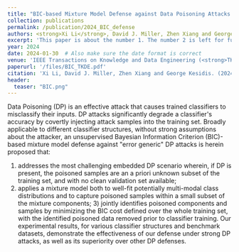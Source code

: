 ```yaml
---
title: "BIC-based Mixture Model Defense against Data Poisoning Attacks on Classifiers: A Comprehensive Study"
collection: publications
permalink: /publication/2024_BIC_defense
authors: <strong>Xi Li</strong>, David J. Miller, Zhen Xiang and George Kesidis
excerpt: 'This paper is about the number 1. The number 2 is left for future work.'
year: 2024
date: 2024-01-30  # Also make sure the date format is correct
venue: 'IEEE Transactions on Knowledge and Data Engineering (<strong>TKDE</strong>)'
paperurl: '/files/BIC_TKDE.pdf'
citation: 'Xi Li, David J. Miller, Zhen Xiang and George Kesidis. (2024). "BIC-based Mixture Model Defense against Data Poisoning Attacks on Classifiers: A Comprehensive Study." <i>TKDE</i>.'
header:
  teaser: "BIC.png"
---
```


Data Poisoning (DP) is an effective attack that causes trained classifiers to misclassify their inputs. DP attacks significantly degrade a classifier's accuracy by covertly injecting attack samples into the training set.
Broadly applicable to different classifier structures, without strong assumptions about the attacker, an unsupervised Bayesian Information Criterion (BIC)-based mixture model defense against "error generic" DP attacks 
is herein proposed that: 
1) addresses the most challenging embedded DP scenario wherein, if DP is present, the poisoned samples are an a priori unknown subset of the training set, and with no clean validation set available;
2) applies a mixture model both to well-fit potentially multi-modal class distributions and to capture poisoned samples within a small subset of the mixture components; 3) jointly identifies poisoned components and samples by minimizing the BIC cost defined over the whole training set, with the identified poisoned data removed prior to classifier training. 
Our experimental results, for various classifier structures and benchmark datasets, demonstrate the effectiveness of our defense under strong DP attacks, as well as its superiority over other DP defenses.
